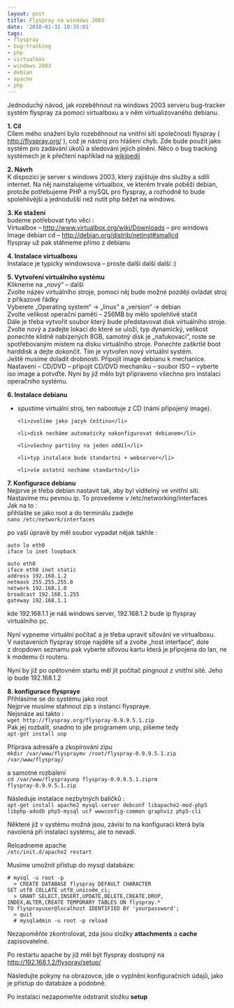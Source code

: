 ```yaml
---
layout: post
title: Flyspray na windows 2003
date: '2010-01-31 10:35:01'
tags:
- flyspray
- bug-tracking
- php
- virtualbox
- windows 2003
- debian
- apache
- php
---
```


Jednoduchý návod, jak rozeběhnout na windows 2003 serveru bug-tracker
systém flyspray za pomoci virtualboxu a v něm virtualizovaného
debianu.


<p><strong>1. Cíl</strong>
<br />Cílem mého snažení bylo rozeběhnout na vnitřní síti společnosti
flyspray ( <a href="http://flyspray.org/">http://flyspray.org/</a> ), což
je nástroj pro hlášení chyb. Zde bude použit jako systém pro zadávání
úkolů a sledování jejich plnění. Něco o bug tracking systémech je
k přečtení například na <a
href="http://cs.wikipedia.org/wiki/Bug_tracking_system">wikipedii</a></p>

<p><strong>2. Návrh</strong>
<br />K dispozici je server s windows 2003, který zajištuje dns
služby a sdílí internet. Na něj nainstalujeme virtualbox, ve kterém trvale
poběži debian, protože potřebujeme PHP a mySQL pro flyspray, a rozhodně to
bude spolehlivější a jednodušší než nutit php běžet na windows.</p>

<p><strong>3. Ke stažení</strong>
<br />budeme potřebovat tyto věci :
<br />Virtualbox – <a
href="http://www.virtualbox.org/wiki/Downloads">http://www.virtualbox.org/wiki/Downloads</a>
– pro windows
<br />Image debian cd – <a
href="http://debian.org/distrib/netinst#smallcd">http://debian.org/distrib/netinst#smallcd</a>
<br />flyspray už pak stáhneme přímo z debianu</p>

<p><strong>4. Instalace virtualboxu</strong>
<br />Instalace je typicky windowsova – proste další další další
:)</p>

<p><strong>5. Vytvoření virtuálního systému</strong>
<br />Klikneme na „nový“ – další
<br />Zvolte název virtuálního stroje, pomocí něj bude možné později
ovládat stroj z příkazové řádky
<br />Vyberete „Operating system“ → „linux“ a
„version“ → debian
<br />Zvolte velikost operační paměti – 256MB by mělo spolehlivě
stačit
<br />Dále je třeba vytvořit soubor který bude představovat disk
virtuálního stroje. Zvolte nový a zadejte lokaci do které se uloží, typ
dynamický, velikost ponechte klidně nabízených 8GB, samotný disk je
„nafukovací“, roste se spotřebovaným místem na disku
virtuálního stroje. Ponechte zaškrtlé boot harddisk a dejte dokončit. Tím
je vytvořen nový virtuální systém.
<br />Ještě musíme doladit drobnosti. Připojit image debianu
k mechanice. Nastavení – CD/DVD – připojit CD/DVD mechaniku
– soubor ISO – vyberte iso image a potvďte. Nyní by již mělo
být připraveno všechno pro instalaci operačního systému.</p>

<p><strong>6. Instalace debianu</strong></p>

<ul>
	<li>spustíme virtuální stroj, ten nabootuje z CD (námi připojený
	image).</li>

	<li>zvolíme jako jazyk češtinu</li>

	<li>disk necháme automaticky nakonfigurovat debianem</li>

	<li>všechny partišny na jeden oddíl</li>

	<li>typ instalace bude standartní + webserver</li>

	<li>vše ostatní necháme standartní</li>
</ul>

<p><strong>7. Konfigurace debianu</strong>
<br />Nejprve je třeba debian nastavit tak, aby byl viditelný ve vnitřní
síti. Nastavíme mu pevnou ip. To provedeme v /etc/networking/interfaces
<br />Jak na to :
<br />přihlašte se jako root a do terminálu zadejte
<br /><code>nano /etc/network/interfaces</code></p>

<p>po vaší úpravě by měl soubor vypadat nějak takhle :</p>

<pre><code>auto lo eth0
iface lo inet loopback

auto eth0
iface eth0 inet static
address 192.168.1.2
netmask 255.255.255.0
network 192.168.1.0
broadcast 192.168.1.255
gateway 192.168.1.1</code></pre>

<p>kde 192.168.1.1 je náš windows server, 192.168.1.2 bude ip
flyspray virtuálního pc.</p>

<p>Nyní vypneme virtuální počítač a je třeba upravit síťování ve
virtualboxu. V nastaveních flyspray stroje najděte síť a zvolte
„host interface“, dole z dropdown seznamu pak vyberte síťovou
kartu která je připojena do lan, ne k modemu či routeru.</p>

<p>Nyní by již po opětovném startu měl jít počítač pingnout
z vnitřní sítě. Jeho ip bude 192.168.1.2</p>

<p><strong>8. konfigurace flyspraye</strong>
<br />Přihlásíme se do systému jako root
<br />Nejprve musíme stahnout zip s instancí flyspraye.
<br />Nejsnáze asi takto :
<br /><code>wget http://flyspray.org/flyspray-0.9.9.5.1.zip</code>
<br />Pak jej rozbalit, snadno to jde programem unp, píšeme tedy
<br /><code>apt-get install unp</code></p>

<p>Příprava adresáře a zkopírování zipu
<br /><code>mkdir /var/www/flyspraymv /root/flyspray-0.9.9.5.1.zip
/var/www/flyspray/</code></p>

<p>a samotné rozbalení
<br /><code>cd /var/www/flysprayunp flyspray-0.9.9.5.1.ziprm
flyspray-0.9.9.5.1.zip</code></p>

<p>Následuje instalace nezbytných balíčků :
<br /><code>apt-get install apache2 mysql-server debconf libapache2-mod-php5
libphp-adodb php5-mysql ucf wwwconfig-common graphviz php5-cli</code></p>

<p>Některé již v systému možná jsou, závísí to na konfiguraci
která byla navolená při instalaci systému, ale to nevadí.</p>

<p>Reloadneme apache
<br /><code>/etc/init.d/apache2 restart</code></p>

<p>Musíme umožnit přístup do mysql databáze:</p>

<pre><code># mysql -u root -p
  > CREATE DATABASE flyspray DEFAULT CHARACTER
SET utf8 COLLATE utf8_unicode_ci;
  > GRANT SELECT,INSERT,UPDATE,DELETE,CREATE,DROP,
INDEX,ALTER,CREATE TEMPORARY TABLES ON flyspray.*
TO flysprayuser@localhost IDENTIFIED BY 'yourpassword';
  > quit
  # mysqladmin -u root -p reload</code></pre>

<p>Nezapoměňte zkontrolovat, zda jsou složky <strong>attachments</strong> a
<strong>cache</strong> zapisovatelné.</p>

<p>Po restartu apache by již měl být flyspray dostupný na
<br /><a
href="http://192.168.1.2/flyspray/setup/">http://192.168.1.2/flyspray/setup/</a></p>

<p>Následujte pokyny na obrazovce, jde o vyplnění konfiguračních
údajů, jako je přístup do databáze a podobně.</p>

<p>Po instalaci nezapomeňte odstranit složku <strong>setup</strong></p>

